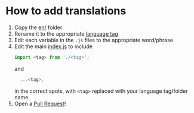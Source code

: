 # How to add translations

1. Copy the [en/](https://github.com/qmk/qmk_configurator/tree/master/src/i18n/en) folder
2. Rename it to the appropriate [language tag](https://www.w3.org/International/articles/language-tags/)
3. Edit each variable in the `.js` files to the appropriate word/phrase 
4. Edit the main [index.js](https://github.com/qmk/qmk_configurator/blob/master/src/i18n/index.js) to include
   ```js
   import <tag> from './<tag>';
   ```
   and
   ```js
     ...<tag>,
   ``` 
   in the correct spots, with `<tag>` replaced with your language tag/folder name.  
5. Open a [Pull Request](https://github.com/qmk/qmk_configurator/pulls)!
